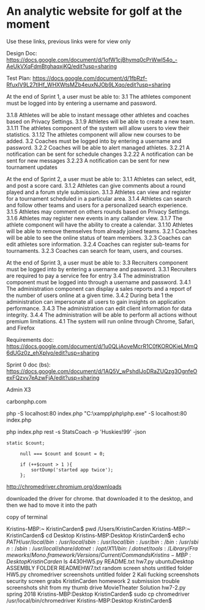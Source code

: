 # An analytic website for golf at the moment

Use these links, previous links were for view only

Design Doc:
https://docs.google.com/document/d/1ofW1cjBhymq0cPrWwI54o_-AeUkVXqFdmBtghaqxjKQ/edit?usp=sharing

Test Plan:
https://docs.google.com/document/d/1fbRzf-RfuxIV9L27tlHf_WHXWtsMZb4euxNJOb9LXqo/edit?usp=sharing


At the end of Sprint 1, a user must be able to:
3.1  The athletes component must be logged into by entering a username and password.

3.1.8  Athletes will be able to instant message other athletes and coaches based on Privacy Settings.
3.1.9  Athletes will be able to create a new team.
3.1.11  The athletes component of the system will allow users to view their statistics.
3.1.12  The athletes component will allow new courses to be added.
3.2     Coaches must be logged into by entering a username and password.
3.2.2   Coaches will be able to alert managed athletes.
3.2.21   A notification can be sent for schedule changes
3.2.22   A notification can be sent for new messages
3.2.23   A notification can be sent for new tournament updates


At the end of Sprint 2, a user must be able to:
3.1.1  Athletes can select, edit, and post a score card.
3.1.2  Athletes can give comments about a round played and a forum style submission.
3.1.3  Athletes can view and register for a  tournament scheduled in a particular area.
3.1.4  Athletes can search and follow other teams and users for a personalized search experience.
3.1.5  Athletes may comment on others rounds based on Privacy Settings.
3.1.6  Athletes may register new events in any callander view.
3.1.7  The athlete component will have the ability to create a calendar.
3.1.10  Athletes will be able to remove themselves from already joined teams.
3.2.1  Coaches will be able to see the online status of team members. 
3.2.3  Coaches can edit athletes sore information.
3.2.4  Coaches can register sub-teams for tournaments.
3.2.3  Coaches can search for team, users, and courses.


At the end of Sprint 3, a user must be able to:
3.3  Recruiters component must be logged into by entering a username and password.
3.3.1  Recruiters are required to pay a service fee for entry 
3.4  The administration component must be logged into through a username and password.
3.4.1  The administration component can display a sales reports and a report of the number of users online at a given time.
3.4.2  During beta 1 the administration can impersonate all users to gain insights on application performance.
3.4.3  The administration can edit client information for data  integrity.
3.4.4  The administration will be able to perform all actions without premium limitations. 
4.1  The system will run online through Chrome, Safari, and Firefox




Requirements doc:
https://docs.google.com/document/d/1u0QLjAoveMcrR1C0fKOROKieLMmQ6dUGz0z_ehXplyo/edit?usp=sharing


Sprint 0 doc (bs):
https://docs.google.com/document/d/1AQ5V_wPshdIJoDRaZUQzg3OgnfeOexFQzvv7eAzwFjA/edit?usp=sharing
 

Admin X3


 
 carbonphp.com
 
 
php -S localhost:80 index.php
"C:\xampp\php\php.exe" -S localhost:80 index.php


 php index.php rest -s StatsCoach -p 'Huskies!99' -json 
 
    static $count;
 
         null === $count and $count = 0;
 
         if (++$count > 1 ){
             sortDump('started app twice');
         };
         
         
         
  
http://chromedriver.chromium.org/downloads



downloaded the driver for chrome. that downloaded it to the desktop, and then we had to move it into the path 



copy of terminal



Kristins-MBP:~ KristinCarden$ pwd
/Users/KristinCarden
Kristins-MBP:~ KristinCarden$ cd Desktop
Kristins-MBP:Desktop KristinCarden$ echo $PATH 
/usr/local/bin:/usr/local/sbin:/usr/local/bin:/usr/bin:/bin:/usr/sbin:/sbin:/usr/local/share/dotnet:/opt/X11/bin:~/.dotnet/tools:/Library/Frameworks/Mono.framework/Versions/Current/Commands
Kristins-MBP:Desktop KristinCarden$ ls
4430HW5.py					README.txt					hw7.py						ubuntuDesktop
ASSEMBLY FOLDER					READMEHW7.txt					random screen shots				untitled folder
HW5.py						chromedriver					screenshots					untitled folder 2
Kali						fucking screenshots				security screen grabs
KristinCarden					homework 2 submission trouble screenshots	shit from my thumb drive
MovieTheater Solution				hw7-2.py					spring 2018
Kristins-MBP:Desktop KristinCarden$ sudo cp chromedriver /usr/local/bin/chromedriver
Kristins-MBP:Desktop KristinCarden$ 

